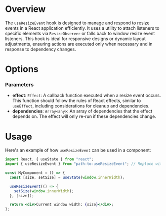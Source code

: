 # Overview

The `useResizeEvent` hook is designed to manage and respond to resize events in a React application efficiently. It uses a utility to attach listeners to specific elements via `ResizeObserver` or falls back to window resize event listeners. This hook is ideal for responsive designs or dynamic layout adjustments, ensuring actions are executed only when necessary and in response to dependency changes.

# Options

### Parameters

- **effect**: `Effect`: A callback function executed when a resize event occurs. This function should follow the rules of React effects, similar to `useEffect`, including considerations for cleanup and dependencies.
- **dependencies**: `Array<any>`: An array of dependencies that the effect depends on. The effect will only re-run if these dependencies change.

# Usage

Here's an example of how `useResizeEvent` can be used in a component:

```jsx
import React, { useState } from "react";
import { useResizeEvent } from "path-to-useResizeEvent"; // Replace with the actual path

const MyComponent = () => {
  const [size, setSize] = useState(window.innerWidth);

  useResizeEvent(() => {
    setSize(window.innerWidth);
  }, [size]);

  return <div>Current window width: {size}</div>;
};
```
